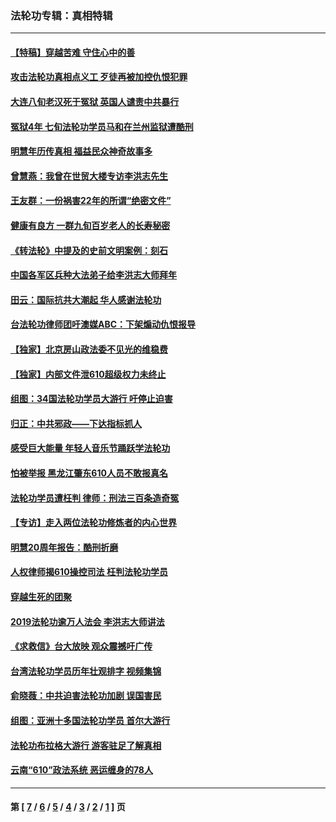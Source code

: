 ### 法轮功专辑：真相特辑
---
#### [【特稿】穿越苦难 守住心中的善](../../pages/nf4389/n13784979.md?09050430) 
#### [攻击法轮功真相点义工 歹徒再被加控仇恨犯罪](../../pages/nf4389/n13601019.md?09050430) 
#### [大连八旬老汉死于冤狱 英国人谴责中共暴行](../../pages/nf4389/n13480118.md?09050430) 
#### [冤狱4年 七旬法轮功学员马和在兰州监狱遭酷刑](../../pages/nf4389/n13304688.md?09050430) 
#### [明慧年历传真相 福益民众神奇故事多](../../pages/nf4389/n13294545.md?09050430) 
#### [曾慧燕：我曾在世贸大楼专访李洪志先生](../../pages/nf4389/n12898729.md?09050430) 
#### [王友群：一份祸害22年的所谓“绝密文件”](../../pages/nf4389/n12871750.md?09050430) 
#### [健康有良方 一群九旬百岁老人的长寿秘密](../../pages/nf4389/n12847475.md?09050430) 
#### [《转法轮》中提及的史前文明案例：刻石](../../pages/nf4389/n12758577.md?09050430) 
#### [中国各军区兵种大法弟子给李洪志大师拜年](../../pages/nf4389/n12750047.md?09050430) 
#### [田云：国际抗共大潮起 华人感谢法轮功](../../pages/nf4389/n12357708.md?09050430) 
#### [台法轮功律师团吁澳媒ABC：下架煽动仇恨报导](../../pages/nf4389/n12279917.md?09050430) 
#### [【独家】北京房山政法委不见光的维稳费](../../pages/nf4389/n12031979.md?09050430) 
#### [【独家】内部文件泄610超级权力未终止](../../pages/nf4389/n12023895.md?09050430) 
#### [组图：34国法轮功学员大游行 吁停止迫害](../../pages/nf4389/n11492658.md?09050430) 
#### [归正：中共邪政——下达指标抓人](../../pages/nf4389/n11474770.md?09050430) 
#### [感受巨大能量 年轻人音乐节踊跃学法轮功](../../pages/nf4389/n11441981.md?09050430) 
#### [怕被举报 黑龙江肇东610人员不敢报真名](../../pages/nf4389/n11436499.md?09050430) 
#### [法轮功学员遭枉判 律师：刑法三百条造奇冤](../../pages/nf4389/n11433943.md?09050430) 
#### [【专访】走入两位法轮功修炼者的内心世界](../../pages/nf4389/n11415623.md?09050430) 
#### [明慧20周年报告：酷刑折磨](../../pages/nf4389/n11387954.md?09050430) 
#### [人权律师揭610操控司法 枉判法轮功学员](../../pages/nf4389/n11313370.md?09050430) 
#### [穿越生死的团聚](../../pages/nf4389/n11258922.md?09050430) 
#### [2019法轮功逾万人法会 李洪志大师讲法](../../pages/nf4389/n11265303.md?09050430) 
#### [《求救信》台大放映 观众震撼吁广传](../../pages/nf4389/n10922251.md?09050430) 
#### [台湾法轮功学员历年壮观排字 视频集锦](../../pages/nf4389/n10878789.md?09050430) 
#### [俞晓薇：中共迫害法轮功加剧 误国害民](../../pages/nf4389/n10859260.md?09050430) 
#### [组图：亚洲十多国法轮功学员 首尔大游行](../../pages/nf4389/n10781149.md?09050430) 
#### [法轮功布拉格大游行 游客驻足了解真相](../../pages/nf4389/n10749360.md?09050430) 
#### [云南“610”政法系统 恶运缠身的78人](../../pages/nf4389/n10747534.md?09050430) 

---
#### 第 [ [7](./7.md?09050430) / [6](./6.md?09050430) / [5](./5.md?09050430) / [4](./4.md?09050430) / [3](./3.md?09050430) / [2](./2.md?09050430) / [1](./1.md?09050430) ] 页

